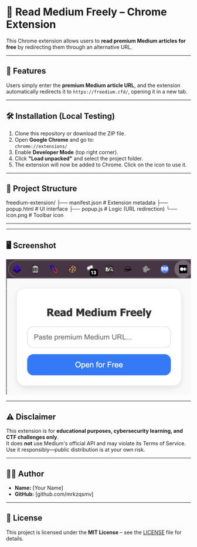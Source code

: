 # 📖 Read Medium Freely – Chrome Extension

This Chrome extension allows users to **read premium Medium articles for free** by redirecting them through an alternative URL.

---

## 🚀 Features

Users simply enter the **premium Medium article URL**, and the extension automatically redirects it to `https://freedium.cfd/`, opening it in a new tab.

---

## 🛠️ Installation (Local Testing)

1. Clone this repository or download the ZIP file.
2. Open **Google Chrome** and go to:  
   `chrome://extensions/`
3. Enable **Developer Mode** (top right corner).
4. Click **"Load unpacked"** and select the project folder.
5. The extension will now be added to Chrome. Click on the icon to use it.

---

## 📂 Project Structure

freedium-extension/
├── manifest.json # Extension metadata
├── popup.html # UI interface
├── popup.js # Logic (URL redirection)
└── icon.png # Toolbar icon


---


---

## 🖥️ Screenshot

![Screenshot](screen1.png)

---

## ⚠️ Disclaimer

This extension is for **educational purposes, cybersecurity learning, and CTF challenges only**.  
It does **not** use Medium's official API and may violate its Terms of Service.  
Use it responsibly—public distribution is at your own risk.

---

## 👨‍💻 Author

- **Name:** [Your Name]
- **GitHub:** [github.com/mrkzqsmv]

---

## 📜 License

This project is licensed under the **MIT License** – see the [LICENSE](LICENSE) file for details.
